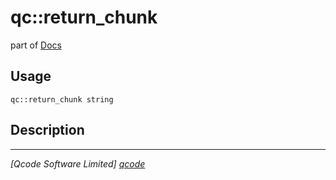 qc::return_chunk
================

part of [Docs](../index.md)

Usage
-----
`qc::return_chunk string`

Description
-----------


----------------------------------
*[Qcode Software Limited] [qcode]*

[qcode]: http://www.qcode.co.uk "Qcode Software"